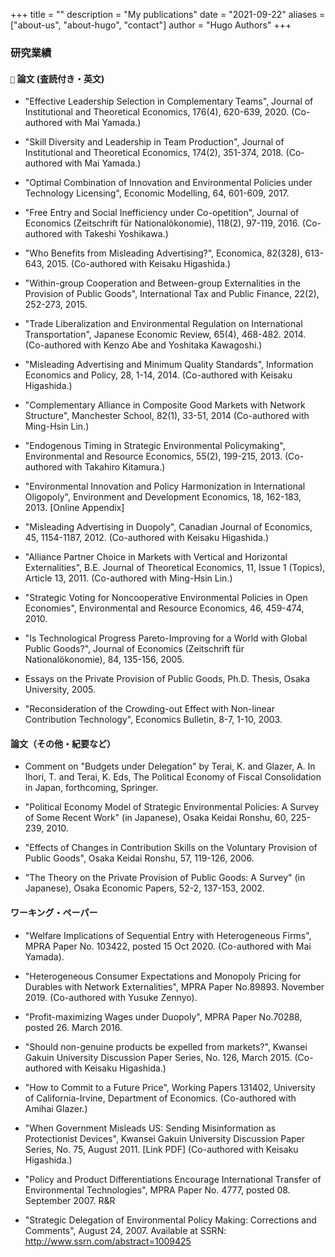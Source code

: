 +++
title = ""
description = "My publications"
date = "2021-09-22"
aliases = ["about-us", "about-hugo", "contact"]
author = "Hugo Authors"
+++
### 研究業績
#### <code>:page_facing_up:</code> 論文 (査読付き・英文)

- "Effective Leadership Selection in Complementary Teams", Journal of Institutional and Theoretical Economics, 176(4), 620-639, 2020. (Co-authored with Mai Yamada.)

- "Skill Diversity and Leadership in Team Production", Journal of Institutional and Theoretical Economics, 174(2), 351-374, 2018. (Co-authored with Mai Yamada.) 

- "Optimal Combination of Innovation and Environmental Policies under Technology Licensing", Economic Modelling, 64, 601-609, 2017.

- "Free Entry and Social Inefficiency under Co-opetition", Journal of Economics (Zeitschrift für Nationalökonomie), 118(2), 97-119, 2016. (Co-authored with Takeshi Yoshikawa.)

- "Who Benefits from Misleading Advertising?", Economica, 82(328), 613-643, 2015. (Co-authored with Keisaku Higashida.)

- "Within-group Cooperation and Between-group Externalities in the Provision of Public Goods", International Tax and Public Finance, 22(2), 252-273, 2015. 

- "Trade Liberalization and Environmental Regulation on International Transportation", Japanese Economic Review, 65(4), 468-482. 2014. (Co-authored with Kenzo Abe and Yoshitaka Kawagoshi.)

- "Misleading Advertising and Minimum Quality Standards", Information Economics and Policy, 28, 1-14, 2014. (Co-authored with Keisaku Higashida.)

- "Complementary Alliance in Composite Good Markets with Network Structure", Manchester School, 82(1), 33-51, 2014 (Co-authored with Ming-Hsin Lin.)

- "Endogenous Timing in Strategic Environmental Policymaking", Environmental and Resource Economics, 55(2), 199-215, 2013. (Co-authored with Takahiro Kitamura.)

- "Environmental Innovation and Policy Harmonization in International Oligopoly", Environment and Development Economics, 18, 162-183, 2013. [Online Appendix]

- "Misleading Advertising in Duopoly", Canadian Journal of Economics, 45, 1154-1187, 2012. (Co-authored with Keisaku Higashida.)

- "Alliance Partner Choice in Markets with Vertical and Horizontal Externalities", B.E. Journal of Theoretical Economics, 11, Issue 1 (Topics), Article 13, 2011. (Co-authored with Ming-Hsin Lin.)

- "Strategic Voting for Noncooperative Environmental Policies in Open Economies", Environmental and Resource Economics, 46, 459-474, 2010.

- "Is Technological Progress Pareto-Improving for a World with Global Public Goods?", Journal of Economics (Zeitschrift für Nationalökonomie), 84, 135-156, 2005.

- Essays on the Private Provision of Public Goods, Ph.D. Thesis, Osaka University, 2005.

- "Reconsideration of the Crowding-out Effect with Non-linear Contribution Technology", Economics Bulletin, 8-7, 1-10, 2003.

#### 論文（その他・紀要など）

- Comment on "Budgets under Delegation" by Terai, K. and Glazer, A. In Ihori, T. and Terai, K. Eds, The Political Economy of Fiscal Consolidation in Japan, forthcoming, Springer. 

- "Political Economy Model of Strategic Environmental Policies: A Survey of Some Recent Work" (in Japanese), Osaka Keidai Ronshu, 60, 225-239, 2010.

- "Effects of Changes in Contribution Skills on the Voluntary Provision of Public Goods", Osaka Keidai Ronshu, 57, 119-126, 2006.

- "The Theory on the Private Provision of Public Goods: A Survey" (in Japanese), Osaka Economic Papers, 52-2, 137-153, 2002.

#### ワーキング・ペーパー

- "Welfare Implications of Sequential Entry with Heterogeneous Firms", MPRA Paper No. 103422, posted 15 Oct 2020. (Co-authored with Mai Yamada).

- "Heterogeneous Consumer Expectations and Monopoly Pricing for Durables with Network Externalities", MPRA Paper No.89893. November 2019. (Co-authored with Yusuke Zennyo).

- "Profit-maximizing Wages under Duopoly", MPRA Paper No.70288, posted 26. March 2016.

- "Should non-genuine products be expelled from markets?", Kwansei Gakuin University Discussion Paper Series, No. 126, March 2015. (Co-authored with Keisaku Higashida.)

- "How to Commit to a Future Price", Working Papers 131402, University of California-Irvine, Department of Economics. (Co-authored with Amihai Glazer.)

- "When Government Misleads US: Sending Misinformation as Protectionist Devices", Kwansei Gakuin University Discussion Paper Series, No. 75, August 2011. [Link PDF] (Co-authored with Keisaku Higashida.)

- "Policy and Product Differentiations Encourage International Transfer of Environmental Technologies", MPRA Paper No. 4777, posted 08. September 2007. R&R

- "Strategic Delegation of Environmental Policy Making: Corrections and Comments", August 24, 2007. Available at SSRN: http://www.ssrn.com/abstract=1009425
